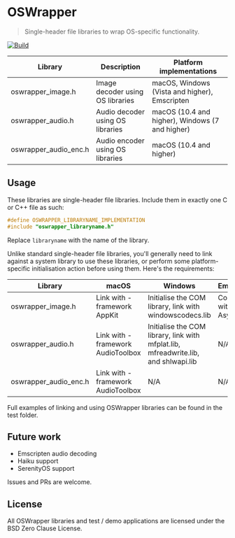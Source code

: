 # OSWrapper

> Single-header file libraries to wrap OS-specific functionality.

[![Build](https://github.com/NeRdTheNed/OSWrapper/actions/workflows/build.yml/badge.svg)](https://github.com/NeRdTheNed/OSWrapper/actions/workflows/build.yml)

| Library               | Description                      | Platform implementations                        |
| --------------------- | -------------------------------- | ----------------------------------------------- |
| oswrapper_image.h     | Image decoder using OS libraries | macOS, Windows (Vista and higher), Emscripten   |
| oswrapper_audio.h     | Audio decoder using OS libraries | macOS (10.4 and higher), Windows (7 and higher) |
| oswrapper_audio_enc.h | Audio encoder using OS libraries | macOS (10.4 and higher)                         |

## Usage

These libraries are single-header file libraries.
Include them in exactly one C or C++ file as such:

```C
#define OSWRAPPER_LIBRARYNAME_IMPLEMENTATION
#include "oswrapper_libraryname.h"
```

Replace `libraryname` with the name of the library.

Unlike standard single-header file libraries, you'll generally need to
link against a system library to use these libraries,
or perform some platform-specific initialisation action before using them.
Here's the requirements:

| Library               | macOS                             | Windows                                                                              | Emscripten            |
| --------------------- | --------------------------------- | ------------------------------------------------------------------------------------ | --------------------- |
| oswrapper_image.h     | Link with -framework AppKit       | Initialise the COM library, link with windowscodecs.lib                              | Compile with Asyncify |
| oswrapper_audio.h     | Link with -framework AudioToolbox | Initialise the COM library, link with mfplat.lib, mfreadwrite.lib, and shlwapi.lib   | N/A                   |
| oswrapper_audio_enc.h | Link with -framework AudioToolbox | N/A                                                                                  | N/A                   |

Full examples of linking and using OSWrapper libraries can be found in the test folder.

## Future work

- Emscripten audio decoding
- Haiku support
- SerenityOS support

Issues and PRs are welcome.

## License

All OSWrapper libraries and test / demo applications are licensed under the BSD Zero Clause License.
